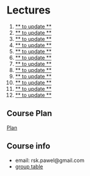 <h1>
    Lectures
</h1>

<ol>
    <li>
        <a href="lectures/01/01.md">** to update **</a>
    </li>
    <li>
        <a href="lectures/02/01.md">** to update **</a>
    </li>
    <li>
        <a href="lectures/03/01.md">** to update **</a>
    </li>
    <li>
        <a href="lectures/04/01.md">** to update **</a>
    </li>
    <li>
        <a href="lectures/05/01.md">** to update **</a>
    </li>
    <li>
        <a href="lectures/06/01.md">** to update **</a>
    </li>
    <li>
        <a href="lectures/07/01.md">** to update **</a>
    </li>
    <li>
        <a href="lectures/08/01.md">** to update **</a>
    </li>
    <li>
        <a href="lectures/09/01.md">** to update **</a>
    </li>
    <li>
        <a href="lectures/10/01.md">** to update **</a>
    </li>
    <li>
        <a href="lectures/11/01.md">** to update **</a>
    </li>
    <li>
        <a href="lectures/12/01.md">** to update **</a>
    </li>
</ol>

<h2>
    Course Plan
</h2>
<div>
<a href="./COURSE_PLAN.md">Plan<a>
</div>

<h2>
    Course info
</h2>
<div>
    <ul>
        <li>
            email: rsk.pawel@gmail.com
        </li>
        <li>
            <a href="https://docs.google.com/spreadsheets/d/1rcNgk3ASTdmXo9xCqNqbf3_ITJOIgTY-QNLjcg_Xsnw/edit?usp=sharing">
                group table
            </a>
        </li>
    </ul>
</div>